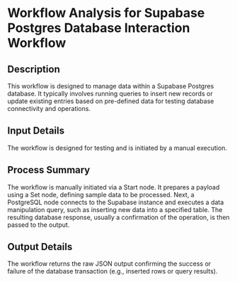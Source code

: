 # Workflow Analysis for Supabase Postgres Database Interaction Workflow

## Description
This workflow is designed to manage data within a Supabase Postgres database. It typically involves running queries to insert new records or update existing entries based on pre-defined data for testing database connectivity and operations.

## Input Details
The workflow is designed for testing and is initiated by a manual execution.

## Process Summary
The workflow is manually initiated via a Start node. It prepares a payload using a Set node, defining sample data to be processed. Next, a PostgreSQL node connects to the Supabase instance and executes a data manipulation query, such as inserting new data into a specified table. The resulting database response, usually a confirmation of the operation, is then passed to the output.

## Output Details
The workflow returns the raw JSON output confirming the success or failure of the database transaction (e.g., inserted rows or query results).
